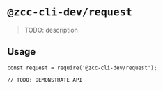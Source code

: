 # `@zcc-cli-dev/request`

> TODO: description

## Usage

```
const request = require('@zcc-cli-dev/request');

// TODO: DEMONSTRATE API
```
